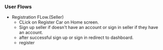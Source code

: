 ### User Flows

* Registration FLow.(Seller)
  - CLick on Register Car on Home screen.
  - Sign up seller if doesn't have an account or sign in seller if they have an account.
  - after successful sign up or sign in redirect to dashboard.
  - register 